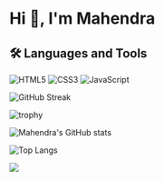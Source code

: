 # Hi 👋, I'm Mahendra


## 🛠️ Languages and Tools

![HTML5](https://img.shields.io/badge/HTML5-E34F26?style=for-the-badge&logo=html5&logoColor=white)
![CSS3](https://img.shields.io/badge/CSS3-1572B6?style=for-the-badge&logo=css3&logoColor=white)
![JavaScript](https://img.shields.io/badge/JavaScript-323330?style=for-the-badge&logo=javascript&logoColor=F7DF1E)

<!-- GitHub Streak Stats -->
![GitHub Streak](https://streak-stats.demolab.com?user=mahendra-04&theme=github-dark&hide_border=true)


<!-- GitHub Trophies -->
![trophy](https://github-profile-trophy.vercel.app/?username=mahendra-04&theme=darkhub)

<!-- GitHub Stats -->
![Mahendra's GitHub stats](https://github-readme-stats.vercel.app/api?username=mahendra-04&show_icons=true&theme=github_dark)

<!-- Most Used Languages -->
![Top Langs](https://github-readme-stats.vercel.app/api/top-langs/?username=mahendra-04&layout=compact&theme=github_dark)




![](https://komarev.com/ghpvc/?username=mahendra-04&color=green)


<!--
**mahendra-04/mahendra-04** is a ✨ _special_ ✨ repository because its `README.md` (this file) appears on your GitHub profile.

Here are some ideas to get you started:

- 🔭 I’m currently working on ...
- 🌱 I’m currently learning ...
- 👯 I’m looking to collaborate on ...
- 🤔 I’m looking for help with ...
- 💬 Ask me about ...
- 📫 How to reach me: ...
- 😄 Pronouns: ...
- ⚡ Fun fact: ...
-->
